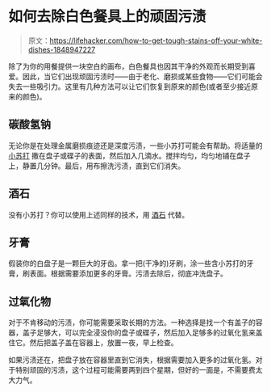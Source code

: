 # 如何去除白色餐具上的顽固污渍

> 原文：<https://lifehacker.com/how-to-get-tough-stains-off-your-white-dishes-1848947227>

除了为你的用餐提供一块空白的画布，白色餐具也因其干净的外观而长期受到喜爱。因此，当它们出现顽固污渍时——由于老化、磨损或某些食物——它们可能会失去一些吸引力。这里有几种方法可以让它们恢复到原来的颜色(或者至少接近原来的颜色)。



## 碳酸氢钠

无论你是在处理金属磨损痕迹还是深度污渍，一些小苏打可能会有帮助。将适量的 [小苏打](https://www.thekitchn.com/the-best-way-to-remove-scuff-marks-from-white-dishes-225993) 撒在盘子或碟子的表面，然后加入几滴水。搅拌均匀，均匀地铺在盘子上，静置几分钟。最后，用布擦洗污渍，直到它们消失。

## 酒石

没有小苏打？你可以使用上述同样的技术，用 [酒石](https://www.thekitchn.com/the-best-way-to-remove-scuff-marks-from-white-dishes-225993) 代替。

## 牙膏

假装你的白盘子是一颗巨大的牙齿。拿一把(干净的)牙刷，涂一些含小苏打的牙膏，刷表面。根据需要添加更多的牙膏。污渍去除后，彻底冲洗盘子。

## 过氧化物

对于不肯移动的污渍，你可能需要采取长期的方法。一种选择是找一个有盖子的容器，盖子足够大，可以完全浸没你的盘子或碟子，然后加入足够多的过氧化氢来盖住它。然后把盖子盖在容器上，放置一夜，早上检查。

如果污渍还在，把盘子放在容器里直到它消失，根据需要加入更多的过氧化氢。对于特别顽固的污渍，这个过程可能需要两到四个星期，但好的一面是，不需要费太大力气。